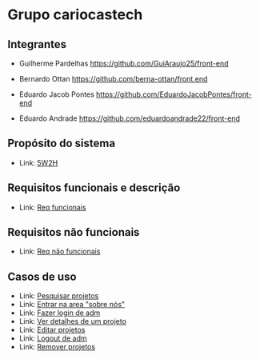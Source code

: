 # Grupo cariocastech
## Integrantes 
 - Guilherme Pardelhas https://github.com/GuiAraujo25/front-end

  - Bernardo Ottan  https://github.com/berna-ottan/front.end

  - Eduardo Jacob Pontes https://github.com/EduardoJacobPontes/front-end

  - Eduardo Andrade https://github.com/eduardoandrade22/front-end

## Propósito do sistema

- Link: [5W2H](https://github.com/GuiAraujo25/Grupo-cariocastech/blob/main/projetos/5W2H.md)


## Requisitos funcionais e descrição

- Link: [Req funcionais](https://github.com/GuiAraujo25/Grupo-cariocastech/blob/main/projetos/Requisitos%20funcionais.md)
  

## Requisitos não funcionais 

 - Link: [Req não funcionais](https://github.com/GuiAraujo25/Grupo-cariocastech/blob/main/projetos/Requisitos%20n%C3%A3o%20funcionais.md)

## Casos de uso

- Link: [Pesquisar projetos](https://github.com/GuiAraujo25/Grupo-cariocastech/blob/main/projetos/casos%20%20de%20uso.md)
- Link: [Entrar na area "sobre nós"](https://github.com/GuiAraujo25/Grupo-cariocastech/blob/main/projetos/Casos%20de%20uso%20-%20sobre%20nós.md)
- Link: [Fazer login de adm](https://github.com/GuiAraujo25/Grupo-cariocastech/blob/main/projetos/caso%20de%20uso%20-%20fazer%20login.md)
- Link: [Ver detalhes de um projeto](https://github.com/GuiAraujo25/Grupo-cariocastech/blob/main/projetos/casos%20%20de%20uso%20-%20detalhes.md)
- Link: [Editar projetos](https://github.com/GuiAraujo25/Grupo-cariocastech/blob/main/projetos/casos%20de%20uso%20-%20editar%20projeto.md)
- Link: [Logout de adm](https://github.com/GuiAraujo25/Grupo-cariocastech/blob/main/projetos/casos%20de%20uso%20-%20logout.md)
- Link: [Remover projetos](https://github.com/GuiAraujo25/Grupo-cariocastech/blob/main/projetos/casos%20de%20uso%20-%20remover%20proj.md)



















